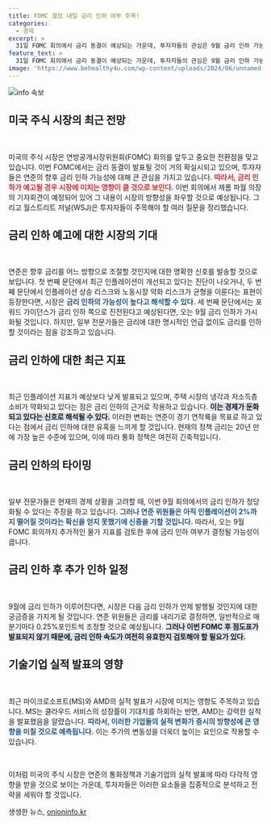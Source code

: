 ```yaml
---
title: FOMC 결정 내일 금리 인하 여부 주목!
categories:
  - 경제
excerpt: >
  31일 FOMC 회의에서 금리 동결이 예상되는 가운데, 투자자들의 관심은 9월 금리 인하 가능성에 쏠린다. 연준의 성명서 문구 변화에 따라 경제 전망이 어떻게 변할지 주목할 만하다.
feature_text: >
  31일 FOMC 회의에서 금리 동결이 예상되는 가운데, 투자자들의 관심은 9월 금리 인하 가능성에 쏠린다. 연준의 성명서 문구 변화에 따라 경제 전망이 어떻게 변할지 주목할 만하다.
image: 'https://www.behealthy4u.com/wp-content/uploads/2024/06/unnamed-file.png'
---
```


<p><img src="https://www.behealthy4u.com/wp-content/uploads/2024/06/unnamed-file.png" alt="info 속보" /></p>

<h2 data-ke-size="size26">미국 주식 시장의 최근 전망</h2>

<p data-ke-size="size16">&nbsp;</p>

<p>미국의 주식 시장은 연방공개시장위원회(FOMC) 회의를 앞두고 중요한 전환점을 맞고 있습니다. 이번 FOMC에서는 금리 동결이 발표될 것이 거의 확실시되고 있으며, 투자자들은 연준의 향후 금리 인하 가능성에 대해 큰 관심을 가지고 있습니다. <b><span style="color: #ee2323;">따라서, 금리 인하가 예고될 경우 시장에 미치는 영향이 클 것으로 보인다.</span></b> 이번 회의에서 제롬 파월 의장의 기자회견이 예정되어 있어 그 내용이 시장의 방향성을 좌우할 것으로 예상됩니다. 그리고 월스트리트 저널(WSJ)은 투자자들이 주목해야 할 여러 질문을 정리했습니다.</p>

<h2 data-ke-size="size26">금리 인하 예고에 대한 시장의 기대</h2>

<p data-ke-size="size16">&nbsp;</p>

<p>연준은 향후 금리를 어느 방향으로 조절할 것인지에 대한 명확한 신호를 발송할 것으로 보입니다. 첫 번째 문단에서 최근 인플레이션이 개선되고 있다는 진단이 나오거나, 두 번째 문단에서 인플레이션 상승 리스크와 노동시장 약화 리스크가 균형을 이룬다는 표현이 등장한다면, 시장은 <b><span style="color: #1a5490;">금리 인하의 가능성이 높다고 해석할 수 있다.</span></b> 세 번째 문단에서는 포워드 가이던스가 금리 인하 쪽으로 진전된다고 예상된다면, 오는 9월 금리 인하가 가시화될 것입니다. 하지만, 일부 전문가들은 금리에 대한 명시적인 언급 없이도 금리를 인하할 것이라는 점을 강조하고 있습니다.</p>

<h2 data-ke-size="size26">금리 인하에 대한 최근 지표</h2>

<p data-ke-size="size16">&nbsp;</p>

<p>최근 인플레이션 지표가 예상보다 낮게 발표되고 있으며, 주택 시장의 냉각과 저소득층 소비가 약화되고 있다는 점은 금리 인하의 근거로 작용하고 있습니다. <b><span style="background-color: #21538527;">이는 경제가 둔화되고 있다는 신호로 해석될 수 있다.</span></b> 이러한 변화는 연준이 경기 연착륙을 목표로 하고 있다는 점에서 금리 인하에 대한 유혹을 느끼게 할 것입니다. 현재의 정책 금리는 20년 만에 가장 높은 수준에 있으며, 이에 따라 통화 정책은 여전히 긴축적입니다.</p>

<h2 data-ke-size="size26">금리 인하의 타이밍</h2>

<p data-ke-size="size16">&nbsp;</p>

<p>일부 전문가들은 현재의 경제 상황을 고려할 때, 이번 9월 회의에서의 금리 인하가 정당화될 수 있다는 주장을 하고 있습니다. <b><span style="color: #1a5490;">그러나 연준 위원들은 아직 인플레이션이 2%까지 떨어질 것이라는 확신을 얻지 못했기에 신중을 기할 것입니다.</span></b> 따라서, 오는 9월 FOMC 회의까지 추가적인 물가 지표를 검토한 후에 금리 인하 여부가 결정될 가능성이 큽니다.</p>

<h2 data-ke-size="size26">금리 인하 후 추가 인하 일정</h2>

<p data-ke-size="size16">&nbsp;</p>

<p>9월에 금리 인하가 이루어진다면, 시장은 다음 금리 인하가 언제 발행될 것인지에 대한 궁금증을 가지게 될 것입니다. 연준 위원들은 금리를 내리기로 결정하면, 일반적으로 매 분기마다 0.25%포인트씩 조정할 것으로 예상됩니다. <b><span style="background-color: #21538527;">그러나 이번 FOMC 후 점도표가 발표되지 않기 때문에, 금리 인하 속도가 여전히 유효한지 검토해야 할 필요가 있다.</span></b></p>

<h2 data-ke-size="size26">기술기업 실적 발표의 영향</h2>

<p data-ke-size="size16">&nbsp;</p>

<p>최근 마이크로소프트(MS)와 AMD의 실적 발표가 시장에 미치는 영향도 주목하고 있습니다. MS는 클라우드 서비스의 성장률이 기대치를 하회하는 반면, AMD는 강력한 실적을 발표했음을 알렸습니다. <b><span style="color: #1a5490;">따라서, 이러한 기업들의 실적 변화가 증시의 방향성에 큰 영향을 미칠 것으로 예측됩니다.</span></b> 이는 주가의 변동성을 더욱더 높이는 요인으로 작용할 수 있습니다.</p>

<p data-ke-size="size16">&nbsp;</p>

<p>이처럼 미국의 주식 시장은 연준의 통화정책과 기술기업의 실적 발표에 따라 다각적 영향을 받을 것으로 보이는 가운데, 투자자들은 이러한 요소들을 집중적으로 분석하고 전략을 세워야 할 것입니다.</p>
생생한 뉴스, <a href="https://onioninfo.kr" rel="dofollow">onioninfo.kr</a>


